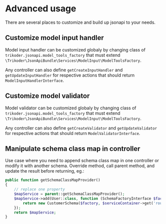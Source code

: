 # Advanced usage

There are several places to customize and build up jsonapi to your needs.

## Customize model input handler
Model input handler can be customized globaly by changing class of `trikoder.jsonapi.model_tools_factory` that must extend `\Trikoder\JsonApiBundle\Services\ModelInput\ModelToolsFactory`.

Any controller can also define `getCreateInputHandler` and `getUpdateInputHandler` for respective actions that should return `ModelInputHandlerInterface`. 

## Customize model validator
Model validator can be customized globaly by changing class of `trikoder.jsonapi.model_tools_factory` that must extend `\Trikoder\JsonApiBundle\Services\ModelInput\ModelToolsFactory`.

Any controller can also define `getCreateValidator` and `getUpdateValidator` for respective actions that should return `ModelValidatorInterface`.

## Manipulate schema class map in controller
Use case where you need to append schema class map in one controller or modify it with another schema.
Override method, call parent method, and update the result before returning, eg.:
```php
public function getSchemaClassMapProvider()
{
    // replace one property
    $mapService = parent::getSchemaClassMapProvider();
    $mapService->add(User::class, function (SchemaFactoryInterface $factory, ContainerInterface $serviceContainer) {
        return new CustomerSchema($factory, $serviceContainer->get('router'));
    });
    return $mapService;
}
```
